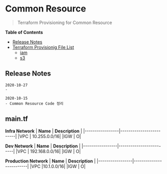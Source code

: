 # Common Resource 


> Terraform Provisioning for Common Resource


**Table of Contents**  
- [Release Notes](#relese-note)
- [Terraform Provisionig File List](#run-terraform-command-with-tf-file)
  - [iam](#iam.tf)
  - [s3](#s3.tf)



## Release Notes

```
2020-10-27
- 

2020-10-15
- Common Resource Code 정리

```

  
## main.tf


**Infra Network**
| **Name**  | **Description** |
|-----------------|-------------------------|
|VPC |	10.255.0.0/16|
|IGW |	O|



**Dev Network**
| **Name**  | **Description** |
|-----------------|-------------------------|
|VPC |	192.168.0.0/16|
|IGW |	O|

**Production Network**
| **Name**  | **Description** |
|-----------------|-------------------------|
|VPC	|10.1.0.0/16|
|IGW  |	O|